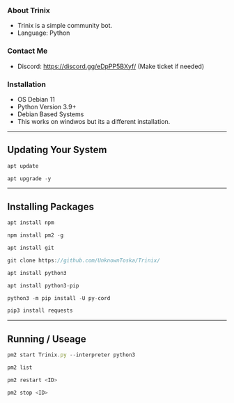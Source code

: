 ### About Trinix
* Trinix is a simple community bot.
* Language: Python

### Contact Me
* Discord: https://discord.gg/eDpPP5BXyf/ (Make ticket if needed)

### Installation
- OS Debian 11
- Python Version 3.9+
- Debian Based Systems
- This works on windwos but its a different installation.

_________________________
## Updating Your System

```js
apt update
```

```js
apt upgrade -y
```
_________________________
## Installing Packages 

```js
apt install npm
```

```js
npm install pm2 -g
```

```js
apt install git
```

```js
git clone https://github.com/UnknownToska/Trinix/
```

```js
apt install python3
```

```js
apt install python3-pip
```

```js
python3 -m pip install -U py-cord
```

```js
pip3 install requests
```
_________________________
## Running / Useage

```js
pm2 start Trinix.py --interpreter python3
```

```js
pm2 list
```

```js
pm2 restart <ID>
```

```js
pm2 stop <ID> 
```


